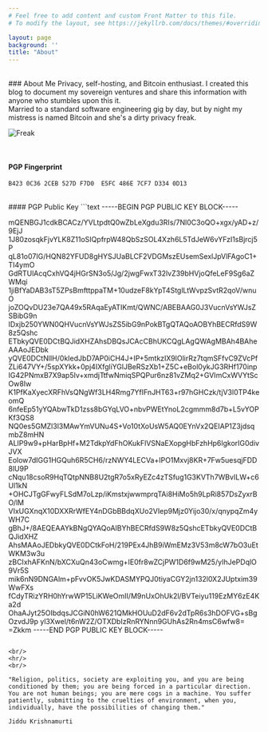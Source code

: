 ```yaml
---
# Feel free to add content and custom Front Matter to this file.
# To modify the layout, see https://jekyllrb.com/docs/themes/#overriding-theme-defaults

layout: page
background: ''
title: "About"
---
```

<br/>
### About Me
Privacy, self-hosting, and Bitcoin enthusiast. I created this blog to document my sovereign ventures and share this information with anyone who stumbles upon this it.

<br/>
Married to a standard software engineering gig by day, but by night my mistress is named Bitcoin and she's a dirty privacy freak.

![Freak](https://media.giphy.com/media/EuhidVsRs4g5a/giphy.gif)

<br/>

#### PGP Fingerprint
```text
B423 0C36 2CEB 527D F7D0  E5FC 486E 7CF7 D334 0D13
```
<br/>
#### PGP Public Key
 ```text
 -----BEGIN PGP PUBLIC KEY BLOCK-----

 mQENBGJ1cdkBCACz/YVLtpdtQ0wZbLeXgdu3RIs/7Nl0C3oQO+xgx/yAD+z/9EjJ
 1J80zosqkFjvYLK8Z11oSIQpfrpW48QbSzSOL4Xzh6L5TdJeW6vYFzI1sBjrcj5P
 qL81o07IG/HQN82YFUD8gHYSJUaBLCF2VDGMszEUsemSexlJpVlFAgoC1+TI4ymO
 GdRTUlAcqCxhVQ4jHGrSN3o5/Jg/2jwgFwxT32lvZ39bHVjoQfeLeF9Sg6aZWMqi
 1jiBfYaDAB3sT5ZPsBmfttppaTM+10udzeF8kYpT4StglLtWvpzSvtR2qoV/wnuO
 joZOQvDU23e7QA49x5RAqaEyATIKmt/QWNC/ABEBAAG0J3VucnVsYWJsZSBibG9n
 IDxjb250YWN0QHVucnVsYWJsZS5ibG9nPokBTgQTAQoAOBYhBECRfdS9W8z5Qshc
 ETbkyQVE0DCtBQJidXHZAhsDBQsJCAcCBhUKCQgLAgQWAgMBAh4BAheAAAoJEDbk
 yQVE0DCtNlIH/0kIedJbD7AP0iCH4J+IP+5mtkzIX9lOlirRz7tqmSFfvC9ZVcPf
 ZLi647VY+/5spXYkk+0pj4IXfgliYGlJBeRSzXb1+Z5C+eBol0ykJG3RHf170inp
 IG42PNmxB7X9ap5Iv+xmdjTtfwNmiqSPQPur6nz81vZMq2+GVImCxWVYtScOw8Iw
 K1PfKaXyecXRFhVsQNgWf3LH4Rmg7YfIFnJHT63+r97hGHCzk/tjV3l0TP4keomQ
 6nfeEp51yYQAbwTkD1zss8bGYqLVO+nbvPWEtYnoL2cgmmm8d7b+L5vYOPKf3QS8
 NQ0es5GMZl3l3MAwYmVUNu4S+Vo10tXoUsW5AQ0EYnVx2QEIAP1Z3jdsqmbZ8mHN
 ALIP9w9+pHarBpHf+M2TdkpYdFhOKukFlVSNaEXopgHbFzhHp6lgkorIG0divJVX
 Eolow7dIGG1HGQuh6R5CH6/rzNWY4LECVa+IPO1Mxvj8KR+7Fw5uesqjFDD8lU9P
 cNqu18csoR9HqTQtpNNB8U2tgR7o5xRyEZc4zTSfug1G3KVTh7WBvILW+c6Ul1kN
 +OHCJTgGFwyFLSdM7oLzp/iKmstxjwwmprqTAi8HiMo5h9LpRi857DsZyxrBO/lM
 VIxUGXnqX10DXXRrWfEY4nDGbBBdqXUo2VIep9Mjz0Yijo30/x/qnypqZm4yWH7C
 gBhJ+/8AEQEAAYkBNgQYAQoAIBYhBECRfdS9W8z5QshcETbkyQVE0DCtBQJidXHZ
 AhsMAAoJEDbkyQVE0DCtkFoH/219PEx4JhB9iWmEMz3V53m8cW7bO3uEtWKM3w3u
 zBCIxhAFKnN/bXCXuQn43oCwmg+IE0fr8wZCjPW1D6f9wM25/yIhJePDqlO9Vr5S
 mik6nN9DNGAlm+pFvvOK5JwKDASMYPQJ0tiyaCGY2jn132l0X2JUptxim39WwFXs
 fCdyTRizYRH0hYrwWP15LiKWeOmII/M9nUxOhUk2l/BVTeiyu119EzMY6zE4Ka2d
 OhaAJyt25OIbdqsJCGiN0hW621QMkHOUuD2dF6v2dTpR6s3hDOFVG+sBgOzvdJ9p
 yl3Xwel/t6nW2Z/OTXDbIzRnRYNnn9GUhAs2Rn4msC6wfw8=
 =Zkkm
 -----END PGP PUBLIC KEY BLOCK-----
```

<br/>
<hr/>
<br/>

"Religion, politics, society are exploiting you, and you are being conditioned by them; you are being forced in a particular direction. You are not human beings; you are mere cogs in a machine. You suffer patiently, submitting to the cruelties of environment, when you, individually, have the possibilities of changing them."

Jiddu Krishnamurti
